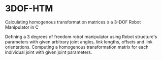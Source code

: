 # 3DOF-HTM
Calculating homogenous transformation matrices o a 3-DOF Robot Manipulator in C

Defining a 3 degrees of freedom robot manipulator using Robot structure's parameters with given arbitrary joint angles, link lengths, offsets and link orientations. 
Computing a homogenous transformation matrix for each individual joint with given joint parameters. 
